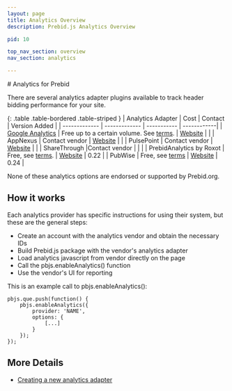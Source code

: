 ```yaml
---
layout: page
title: Analytics Overview
description: Prebid.js Analytics Overview

pid: 10

top_nav_section: overview
nav_section: analytics

---
```

<div class="bs-docs-section" markdown="1">
# Analytics for Prebid

There are several analytics adapter plugins available to track header bidding performance for your site.

{: .table .table-bordered .table-striped }
| Analytics Adapter | Cost | Contact | Version Added |
| ------------- | ------------- | ----------- | ------------|
| [Google Analytics](http://prebid.org/overview/ga-analytics.html) | Free up to a certain volume. See [terms](https://www.google.com/analytics/terms/). | [Website](https://www.google.com/analytics) | |
| AppNexus | Contact vendor | [Website](https://www.appnexus.com/en/publishers/header-bidding) | |
| PulsePoint | Contact vendor | [Website](https://www.pulsepoint.com/header-bidding.html) | |
| ShareThrough |Contact vendor | | |
| PrebidAnalytics by Roxot | Free, see [terms](http://panel.prebidanalytics.com/account/pages/terms-of-service). | [Website](http://prebidanalytics.com/overview-examples) | 0.22 |
| PubWise | Free, see [terms](http://admin.pubwise.io/terms) | [Website](https://pubwise.io/) | 0.24 |

None of these analytics options are endorsed or supported by Prebid.org.

## How it works

Each analytics provider has specific instructions for using their system, but these are the general steps:

* Create an account with the analytics vendor and obtain the necessary IDs
* Build Prebid.js package with the vendor's analytics adapter
* Load analytics javascript from vendor directly on the page
* Call the pbjs.enableAnalytics() function
* Use the vendor's UI for reporting

This is an example call to pbjs.enableAnalytics():

```
pbjs.que.push(function() {
    pbjs.enableAnalytics({
        provider: 'NAME',
        options: {
            [...]
        }
    });
});
```

## More Details
* [Creating a new analytics adapter](/dev-docs/integrate-with-the-prebid-analytics-api.html)
</div>
